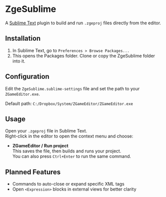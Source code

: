 # ZgeSublime

A [Sublime Text](https://www.sublimetext.com/) plugin to build and run `.zgeproj` files directly from the editor.

## Installation

1. In Sublime Text, go to `Preferences > Browse Packages...`
2. This opens the Packages folder. Clone or copy the ZgeSublime folder into it.

## Configuration

Edit the `ZgeSublime.sublime-settings` file and set the path to your `ZGameEditor.exe`.

Default path: `C:/Dropbox/System/ZGameEditor/ZGameEditor.exe`

## Usage

Open your `.zgeproj` file in Sublime Text.  
Right-click in the editor to open the context menu and choose:

- **ZGameEditor / Run project**  
This saves the file, then builds and runs your project.  
You can also press `Ctrl+Enter` to run the same command.

## Planned Features

- Commands to auto-close or expand specific XML tags
- Open `<Expression>` blocks in external views for better clarity
